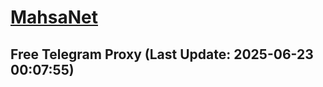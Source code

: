 
# [MahsaNet](https://t.me/mahsa_net)
## Free Telegram Proxy (Last Update: 2025-06-23 00:07:55)

    
